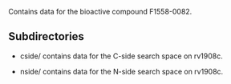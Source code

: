 Contains data for the bioactive compound F1558-0082.

## Subdirectories

- cside/ contains data for the C-side search space on rv1908c.

- nside/ contains data for the N-side search space on rv1908c.

